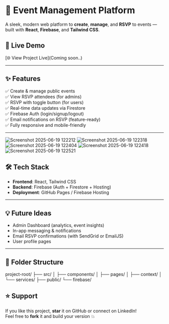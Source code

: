 # 🎉 Event Management Platform

A sleek, modern web platform to **create**, **manage**, and **RSVP** to events — built with **React**, **Firebase**, and **Tailwind CSS**.

## 🚀 Live Demo
[🌐 View Project Live](Coming soon..)  

---

## ✨ Features

✅ Create & manage public events  
✅ View RSVP attendees (for admins)  
✅ RSVP with toggle button (for users)  
✅ Real-time data updates via Firestore  
✅ Firebase Auth (login/signup/logout)  
✅ Email notifications on RSVP (feature-ready)  
✅ Fully responsive and mobile-friendly  

---
![Screenshot 2025-06-19 122212](https://github.com/user-attachments/assets/9578e661-1ddc-4f1c-8cf6-0c11bd37fa4c)
![Screenshot 2025-06-19 122318](https://github.com/user-attachments/assets/2bc17f53-37d8-436c-8ef4-5f28fdf3c7ee)
![Screenshot 2025-06-19 122404](https://github.com/user-attachments/assets/7c7d1d91-5ff6-4d91-b7e2-c11c3f982da9)
![Screenshot 2025-06-19 122418](https://github.com/user-attachments/assets/0f1c03d5-cca6-4bc1-8946-46a85466eb90)
![Screenshot 2025-06-19 122521](https://github.com/user-attachments/assets/becf71e5-ce0c-4515-bb47-463537aeb43e)


## 🛠️ Tech Stack

- **Frontend**: React, Tailwind CSS  
- **Backend**: Firebase (Auth + Firestore + Hosting)  
- **Deployment**: GitHub Pages / Firebase Hosting
  
---

## 💡 Future Ideas

- Admin Dashboard (analytics, event insights)  
- In-app messaging & notifications  
- Email RSVP confirmations (with SendGrid or EmailJS)  
- User profile pages

---

## 📂 Folder Structure
project-root/
├── src/
│ ├── components/
│ ├── pages/
│ ├── context/
│ └── services/
├── public/
└── firebase/

## ⭐ Support

If you like this project, **star** it on GitHub or connect on LinkedIn!  
Feel free to **fork** it and build your version 💥
